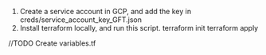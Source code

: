 
1. Create a service account in GCP, and add the key in creds/service_account_key_GFT.json
2. Install terraform locally, and run this script.
     terraform init 
     terraform apply



//TODO
Create variables.tf

